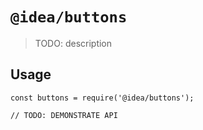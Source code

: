 # `@idea/buttons`

> TODO: description

## Usage

```
const buttons = require('@idea/buttons');

// TODO: DEMONSTRATE API
```
